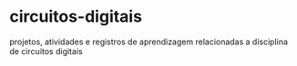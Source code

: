 # circuitos-digitais
projetos, atividades e registros de aprendizagem relacionadas a disciplina de circuitos digitais

